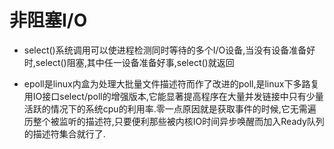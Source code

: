 #  非阻塞I/O

- select()系统调用可以使进程检测同时等待的多个I/O设备,当没有设备准备好时,select()阻塞,其中任一设备准备好事,select()就返回

- epoll是linux内盒为处理大批量文件描述符而作了改进的poll,是linux下多路复用IO接口select/poll的增强版本,它能显著提高程序在大量并发链接中只有少量活跃的情况下的系统cpu的利用率.零一点原因就是获取事件的时候,它无需遍历整个被监听的描述符,只要便利那些被内核IO时间异步唤醒而加入Ready队列的描述符集合就行了.
